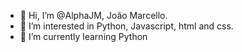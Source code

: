 - 👋 Hi, I’m @AlphaJM, João Marcello.
- 👀 I’m interested in Python, Javascript, html and css.
- 🌱 I’m currently learning Python

<!---
AlphaJM/AlphaJM is a ✨ special ✨ repository because its `README.md` (this file) appears on your GitHub profile.
You can click the Preview link to take a look at your changes.
--->
